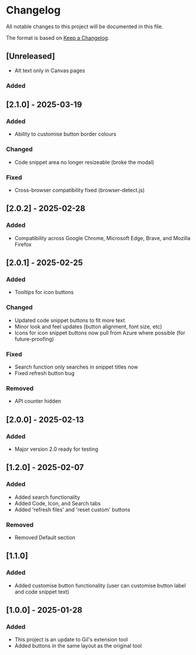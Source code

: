 # Changelog

All notable changes to this project will be documented in this file.

The format is based on [Keep a Changelog](https://keepachangelog.com/en/1.1.0/).

## [Unreleased]

- Alt text only in Canvas pages

### Added

## [2.1.0] - 2025-03-19

### Added

- Ability to customise button border colours

### Changed

- Code snippet area no longer resizeable (broke the modal)

### Fixed

- Cross-browser compatibility fixed (browser-detect.js)

## [2.0.2] - 2025-02-28

### Added

- Compatibility across Google Chrome, Microsoft Edge, Brave, and Mozilla Firefox

## [2.0.1] - 2025-02-25

### Added

- Tooltips for icon buttons

### Changed

- Updated code snippet buttons to fit more text
- Minor look and feel updates (button alignment, font size, etc)
- Icons for icon snippet buttons now pull from Azure where possible (for future-proofing)

### Fixed

- Search function only searches in snippet titles now
- Fixed refresh button bug

### Removed

- API counter hidden

## [2.0.0] - 2025-02-13

### Added

- Major version 2.0 ready for testing

## [1.2.0] - 2025-02-07

### Added

- Added search functionality
- Added Code, Icon, and Search tabs
- Added 'refresh files' and 'reset custom' buttons

### Removed

- Removed Default section

## [1.1.0]

### Added

- Added customise button functionality (user can customise button label and code snippet text)

## [1.0.0] - 2025-01-28

### Added

- This project is an update to Gil's extension tool
- Added buttons in the same layout as the original tool

